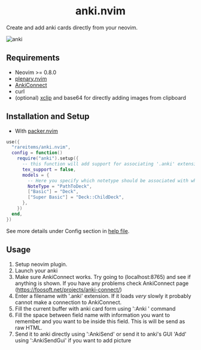 <h1 align='center'>anki.nvim</h1>

Create and add anki cards directly from your neovim.

![anki](https://user-images.githubusercontent.com/83038443/200166900-42f2be8c-15f3-4929-9a36-147ed8fc7720.gif)

## Requirements

- Neovim >= 0.8.0
- [plenary.nvim](https://github.com/nvim-lua/plenary.nvim)
- [AnkiConnect](https://ankiweb.net/shared/info/2055492159)
- curl
- (optional) [xclip](https://github.com/astrand/xclip) and base64 for directly adding images from clipboard
## Installation and Setup

- With [packer.nvim](https://github.com/wbthomason/packer.nvim)

```lua
use({
  "rareitems/anki.nvim",
  config = function()
    require("anki").setup({
      -- this function will add support for associating '.anki' extension with both 'anki' and 'tex' filetype.
      tex_support = false,
      models = {
        -- Here you specify which notetype should be associated with which deck
        NoteType = "PathToDeck",
        ["Basic"] = "Deck",
        ["Super Basic"] = "Deck::ChildDeck",
      },
    })
  end,
})
```


See more details under Config section in [help file](doc/anki.txt).

## Usage

1. Setup neovim plugin.
2. Launch your anki
3. Make sure AnkiConnect works. Try going to (localhost:8765) and see if anything is shown. If you have any problems check AnkiConnect page (https://foosoft.net/projects/anki-connect/)
4. Enter a filename with '.anki' extension. If it loads _very_ slowly it probably cannot make a connection to AnkiConnect.
5. Fill the current buffer with anki card form using ':Anki <your notetype>' command
6. Fill the space between field name with information you want to remember and you want to be inside this field. This is will be send as raw HTML.
7. Send it to anki directly using ':AnkiSend' or send it to anki's GUI 'Add' using ':AnkiSendGui' if you want to add picture
